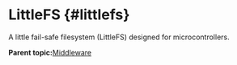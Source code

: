 # LittleFS {#littlefs}

A little fail-safe filesystem \(LittleFS\) designed for microcontrollers.

**Parent topic:**[Middleware](../topics/middleware.md)

